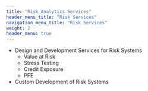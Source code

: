 ```yaml
---
title: "Risk Analytics Services"
header_menu_title: "Risk Services"
navigation_menu_title: "Risk Services"
weight: 2
header_menu: true
---
```


- Design and Development Services for Risk Systems
	- Value at Risk
	- Stress Testing
	- Credit Exposure
	- PFE
- Custom Development of Risk Systems


